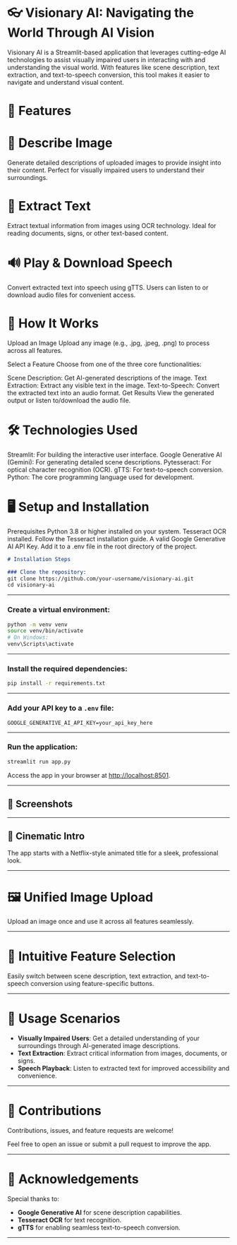 # 👓 Visionary AI: Navigating the World Through AI Vision
Visionary AI is a Streamlit-based application that leverages cutting-edge AI technologies to assist visually impaired users in interacting with and understanding the visual world. With features like scene description, text extraction, and text-to-speech conversion, this tool makes it easier to navigate and understand visual content.

# 🌟 Features
# 📜 Describe Image
Generate detailed descriptions of uploaded images to provide insight into their content. Perfect for visually impaired users to understand their surroundings.

# 📝 Extract Text
Extract textual information from images using OCR technology. Ideal for reading documents, signs, or other text-based content.

# 🔊 Play & Download Speech
Convert extracted text into speech using gTTS. Users can listen to or download audio files for convenient access.

# 🚀 How It Works
Upload an Image
Upload any image (e.g., .jpg, .jpeg, .png) to process across all features.

Select a Feature
Choose from one of the three core functionalities:

Scene Description: Get AI-generated descriptions of the image.
Text Extraction: Extract any visible text in the image.
Text-to-Speech: Convert the extracted text into an audio format.
Get Results
View the generated output or listen to/download the audio file.

# 🛠️ Technologies Used
Streamlit: For building the interactive user interface.
Google Generative AI (Gemini): For generating detailed scene descriptions.
Pytesseract: For optical character recognition (OCR).
gTTS: For text-to-speech conversion.
Python: The core programming language used for development.

# 🖥️ Setup and Installation
Prerequisites
Python 3.8 or higher installed on your system.
Tesseract OCR installed. Follow the Tesseract installation guide.
A valid Google Generative AI API Key. Add it to a .env file in the root directory of the project.

```markdown
# Installation Steps

### Clone the repository:
git clone https://github.com/your-username/visionary-ai.git
cd visionary-ai
```

---

### Create a virtual environment:
```bash
python -m venv venv
source venv/bin/activate
# On Windows:
venv\Scripts\activate
```

---

### Install the required dependencies:
```bash
pip install -r requirements.txt
```

---

### Add your API key to a `.env` file:
```plaintext
GOOGLE_GENERATIVE_AI_API_KEY=your_api_key_here
```

---

### Run the application:
```bash
streamlit run app.py
```

Access the app in your browser at [http://localhost:8501](http://localhost:8501).

---

## 📸 Screenshots

---

## 🎥 Cinematic Intro
The app starts with a Netflix-style animated title for a sleek, professional look.

---

# 🖼️ Unified Image Upload
Upload an image once and use it across all features seamlessly.

---

# 🎯 Intuitive Feature Selection
Easily switch between scene description, text extraction, and text-to-speech conversion using feature-specific buttons.

---

# 📝 Usage Scenarios

- **Visually Impaired Users**: Get a detailed understanding of your surroundings through AI-generated image descriptions.
- **Text Extraction**: Extract critical information from images, documents, or signs.
- **Speech Playback**: Listen to extracted text for improved accessibility and convenience.

---

# 🤝 Contributions
Contributions, issues, and feature requests are welcome!

Feel free to open an issue or submit a pull request to improve the app.

---

# 🌟 Acknowledgements
Special thanks to:

- **Google Generative AI** for scene description capabilities.
- **Tesseract OCR** for text recognition.
- **gTTS** for enabling seamless text-to-speech conversion.

---
